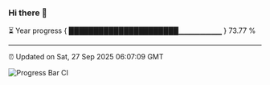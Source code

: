 ### Hi there 👋

⏳ Year progress { ██████████████████████▁▁▁▁▁▁▁▁ } 73.77 %

---

⏰ Updated on Sat, 27 Sep 2025 06:07:09 GMT

![Progress Bar CI](https://github.com/liununu/liununu/workflows/Progress%20Bar%20CI/badge.svg)
